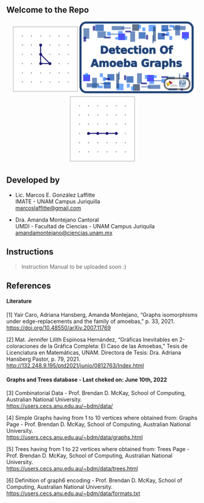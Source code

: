 ## Welcome to the Repo

<p align="center">
  <img src="./6_Readme_Pics/C3.gif" width="180"/><img src="./6_Readme_Pics/RepoTitle.png" width="300"/><img src="./6_Readme_Pics/P4.gif" width="180"/>
</p>


## Developed by

- Lic. Marcos E. González Laffitte<br/>
  IMATE - UNAM Campus Juriquilla<br/>
  marcoslaffitte@gmail.com
  
- Dra. Amanda Montejano Cantoral<br/>
  UMDI - Facultad de Ciencias - UNAM Campus Juriquila<br/>
  amandamontejano@ciencias.unam.mx


## Instructions

> Instruction Manual to be uploaded soon :)


## References

#### Literature

[1] Yair Caro, Adriana Hansberg, Amanda Montejano, “Graphs isomorphisms under edge-replacements and the family of amoebas,” p. 33, 2021.<br/>
https://doi.org/10.48550/arXiv.2007.11769

[2] Mat. Jennifer Lilith Espinosa Hernández, “Gráficas Inevitables en 2-coloraciones de la Gráfica Completa: El Caso de las Amoebas,” Tesis de Licenciatura en Matemáticas, UNAM. Directora de Tesis: Dra. Adriana Hansberg Pastor, p. 79, 2021.<br/>
http://132.248.9.195/ptd2021/junio/0812763/Index.html

#### Graphs and Trees database - Last cheked on: June 10th, 2022

[3] Combinatorial Data - Prof. Brendan D. McKay, School of Computing, Australian National University.<br/>
https://users.cecs.anu.edu.au/~bdm/data/

[4] Simple Graphs having from 1 to 10 vertices where obtained from: Graphs Page - Prof. Brendan D. McKay, School of Computing, Australian National University.<br/>
https://users.cecs.anu.edu.au/~bdm/data/graphs.html

[5] Trees having from 1 to 22 vertices where obtained from: Trees Page - Prof. Brendan D. McKay, School of Computing, Australian National University.<br/>
https://users.cecs.anu.edu.au/~bdm/data/trees.html

[6] Definition of graph6 encoding - Prof. Brendan D. McKay, School of Computing, Australian National University.<br/>
https://users.cecs.anu.edu.au/~bdm/data/formats.txt




